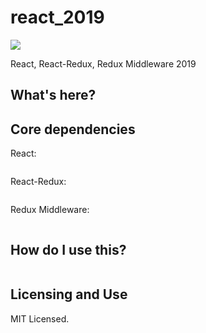 # react_2019

[![](https://img.shields.io/badge/LICENSE-MIT-green.svg)](./LICENSE.md)

React, React-Redux, Redux Middleware 2019

## What's here?



## Core dependencies

React:
```

```

React-Redux:
```

```

Redux Middleware:
```

```


## How do I use this?

```bash

```

## Licensing and Use

MIT Licensed. 
